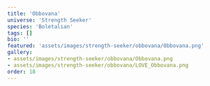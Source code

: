```yaml
---
title: 'Obbovana'
universe: 'Strength Seeker'
species: 'Boletalian'
tags: []
bio: ''
featured: 'assets/images/strength-seeker/obbovana/Obbovana.png'
gallery:
- assets/images/strength-seeker/obbovana/Obbovana.png
- assets/images/strength-seeker/obbovana/LOVE_Obbovana.png
order: 18
---
```

